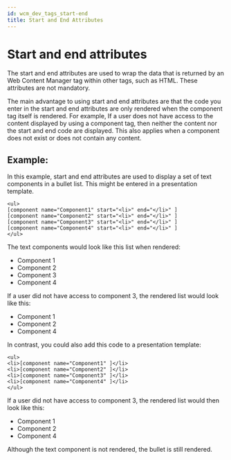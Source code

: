 ```yaml
---
id: wcm_dev_tags_start-end
title: Start and End Attributes
---
```


# Start and end attributes

The start and end attributes are used to wrap the data that is returned by an Web Content Manager tag within other tags, such as HTML. These attributes are not mandatory.

The main advantage to using start and end attributes are that the code you enter in the start and end attributes are only rendered when the component tag itself is rendered. For example, If a user does not have access to the content displayed by using a component tag, then neither the content nor the start and end code are displayed. This also applies when a component does not exist or does not contain any content.

## Example:

In this example, start and end attributes are used to display a set of text components in a bullet list. This might be entered in a presentation template.

```
<ul>
[component name="Component1" start="<li>" end="</li>" ]
[component name="Component2" start="<li>" end="</li>" ]
[component name="Component3" start="<li>" end="</li>" ]
[component name="Component4" start="<li>" end="</li>" ]
</ul>
```

The text components would look like this list when rendered:

-   Component 1
-   Component 2
-   Component 3
-   Component 4

If a user did not have access to component 3, the rendered list would look like this:

-   Component 1
-   Component 2
-   Component 4

In contrast, you could also add this code to a presentation template:

```
<ul>
<li>[component name="Component1" ]</li>
<li>[component name="Component2" ]</li>
<li>[component name="Component3" ]</li>
<li>[component name="Component4" ]</li>
</ul>
```

If a user did not have access to component 3, the rendered list would then look like this:

-   Component 1
-   Component 2
-   Component 4

Although the text component is not rendered, the bullet is still rendered.

